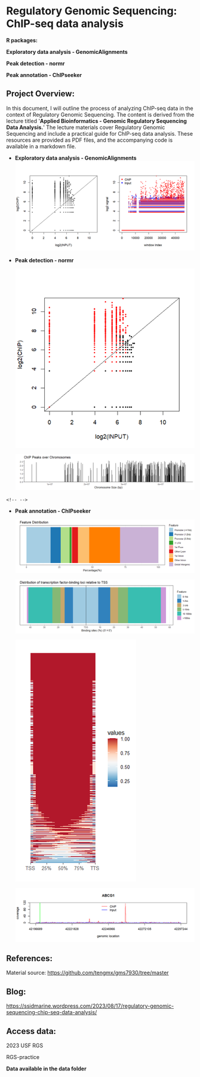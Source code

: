 # Regulatory Genomic Sequencing: ChIP-seq data analysis

**R packages:**

**Exploratory data analysis - GenomicAlignments**

**Peak detection - normr**

**Peak annotation - ChIPseeker**

## Project Overview:

In this document, I will outline the process of analyzing ChIP-seq data in the context of Regulatory Genomic Sequencing. The content is derived from the lecture titled '**Applied Bioinformatics - Genomic Regulatory Sequencing Data Analysis.**' The lecture materials cover Regulatory Genomic Sequencing and include a practical guide for ChIP-seq data analysis. These resources are provided as PDF files, and the accompanying code is available in a markdown file.

-   **Exploratory data analysis - GenomicAlignments**![](https://github.com/chingyaousf/Regulatory-Genomic-Sequencing-ChIP-seq-data-analysis/blob/main/plots/Exploratory%20data%20analysis.png?raw=true)

-   **Peak detection - normr**

    ![](https://github.com/chingyaousf/Regulatory-Genomic-Sequencing-ChIP-seq-data-analysis/blob/main/plots/Peak%20detection.png?raw=true)

    ![](https://github.com/chingyaousf/Regulatory-Genomic-Sequencing-ChIP-seq-data-analysis/blob/main/plots/Peak%20annotation.png?raw=true)

```{=html}
<!-- -->
```
-   **Peak annotation - ChIPseeker**

    ![](https://github.com/chingyaousf/Regulatory-Genomic-Sequencing-ChIP-seq-data-analysis/blob/main/plots/Peak%20annotation_02.png?raw=true)

    ![](https://github.com/chingyaousf/Regulatory-Genomic-Sequencing-ChIP-seq-data-analysis/blob/main/plots/Peak%20annotation_03.png?raw=true)

    ![](https://github.com/chingyaousf/Regulatory-Genomic-Sequencing-ChIP-seq-data-analysis/blob/main/plots/tagHeatmap.png?raw=true)

    ![](https://github.com/chingyaousf/Regulatory-Genomic-Sequencing-ChIP-seq-data-analysis/blob/main/plots/pickgenename%20ABCG1.png?raw=true)

## References:

Material source: <https://github.com/tengmx/gms7930/tree/master>

## Blog:

<https://ssidmarine.wordpress.com/2023/08/17/regulatory-genomic-sequencing-chip-seq-data-analysis/>

## Access data:

2023 USF RGS

RGS-practice

**Data available in the data folder**

